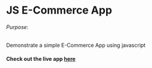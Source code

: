 # JS E-Commerce App

###### Purpose:
   Demonstrate a simple E-Commerce App using javascript

####  Check out the live app [here](https://pratyusha-brs.github.io/E-Commrece-website/)